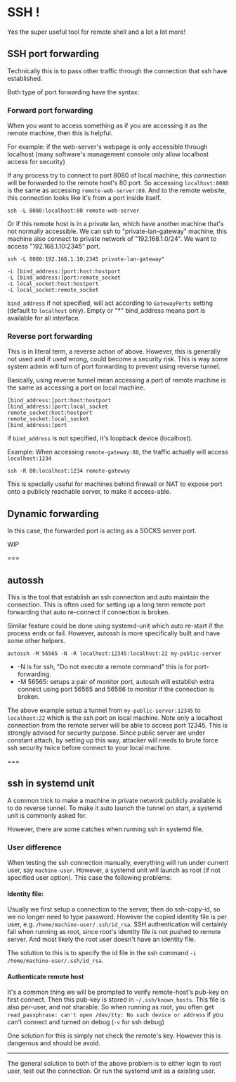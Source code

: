 # SSH ! 

Yes the super useful tool for remote shell and a lot a lot more!

## SSH port forwarding

Technically this is to pass other traffic through the connection that ssh have established. 

Both type of port forwarding have the syntax: 

### Forward port forwarding

When you want to access something as if you are accessing it as the remote machine, then this is helpful.

For example: if the web-server's webpage is only accessible through localhost (many software's management console only allow localhost access for security)

If any process try to connect to port 8080 of local machine, this connection will be forwarded to the remote host's 80 port. So accessing `localhost:8080` is the same as accessing `remote-web-server:80`. And to the remote website, this connection looks like it's from a port inside itself.
```
ssh -L 8080:localhost:80 remote-web-server
```


Or if this remote host is in a private lan, which have another machine that's not normally accessible. We can ssh to "private-lan-gateway" machine, this machine also connect to private network of "192.168.1.0/24". We want to access "192.168.1.10:2345" port. 
```
ssh -L 8080:192.168.1.10:2345 private-lan-gateway"
```

```
-L [bind_address:]port:host:hostport
-L [bind_address:]port:remote_socket
-L local_socket:host:hostport
-L local_socket:remote_socket
```
`bind_address` if not specified, will act according to `GatewayPorts` setting (default to `localhost` only). Empty or "*" bind_address means port is available for all interface.

### Reverse port forwarding

This is in literal term, a reverse action of above. However, this is generally not used and if used wrong, could become a security risk. This is way some system admin will turn of port forwarding to prevent using reverse tunnel. 

Basically, using reverse tunnel mean accessing a port of remote machine is the same as accessing a port on local machine.

```
[bind_address:]port:host:hostport
[bind_address:]port:local_socket
remote_socket:host:hostport
remote_socket:local_socket
[bind_address:]port
```
if `bind_address` is not specified, it's loopback device (localhost). 

Example: When accessing `remote-gateway:80`, the traffic actually will access `localhost:1234`

```
ssh -R 80:localhost:1234 remote-gateway
```

This is specially useful for machines behind firewall or NAT to expose port onto a publicly reachable server, to make it access-able.

## Dynamic forwarding 

In this case, the forwarded port is acting as a SOCKS server port.

WIP

===

## autossh 

This is the tool that establish an ssh connection and auto maintain the connection. This is often used for setting up a long term remote port forwarding that auto re-connect if connection is broken. 

Similar feature could be done using systemd-unit which auto re-start if the process ends or fail. However, autossh is more specifically built and have some other helpers.

```
autossh -M 56565 -N -R localhost:12345:localhost:22 my-public-server
```

* -N is for ssh, "Do not execute a remote command" this is for port-forwarding.
* -M 56565: setups a pair of monitor port, autossh will establish extra connect using port 56565 and 56566 to monitor if the connection is broken. 

The above example setup a tunnel from `my-public-server:12345` to `localhost:22` which is the ssh port on local machine. Note only a localhost connection from the remote server will be able to access port 12345. This is strongly advised for security purpose. Since public server are under constant attach, by setting up this way, attacker will needs to brute force ssh security twice before connect to your local machine.

===

## ssh in systemd unit

A common trick to make a machine in private network publicly available is to do reverse tunnel. To make it auto launch the tunnel on start, a systemd unit is commonly asked for. 

However, there are some catches when running ssh in systemd file. 

### User difference

When testing the ssh connection manually, everything will run under current user, say `machine-user`. However, a systemd unit will launch as root (if not specified user option). This case the following problems:

#### Identity file:

Usually we first setup a connection to the server, then do ssh-copy-id, so we no longer need to type password. However the copied identity file is per user, e.g. `/home/machine-user/.ssh/id_rsa`. SSH authentication will certainly fail when running as root, since root's identity file is not pushed to remote server. And most likely the root user doesn't have an identity file.

The solution to this is to specify the id file in the ssh command `-i /home/machine-user/.ssh/id_rsa`.

#### Authenticate remote host

It's a common thing we will be prompted to verify remote-host's pub-key on first connect. Then this pub-key is stored in `~/.ssh/known_hosts`. This file is also per-user, and not sharable. So when running as root, you often get `read_passphrase: can't open /dev/tty: No such device or address` if you can't connect and turned on debug (`-v` for ssh debug)

One solution for this is simply not check the remote's key. However this is dangerous and should be avoid.

--- 

The general solution to both of the above problem is to either login to root user, test out the connection. Or run the systemd unit as a existing user.
